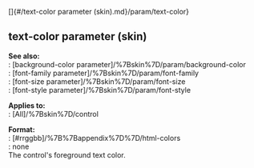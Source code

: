 []{#/text-color parameter (skin).md}/param/text-color}    
## text-color parameter (skin)    
**See also:**    
:   [background-color parameter]/%7Bskin%7D/param/background-color    
:   [font-family parameter]/%7Bskin%7D/param/font-family    
:   [font-size parameter]/%7Bskin%7D/param/font-size    
:   [font-style parameter]/%7Bskin%7D/param/font-style    
<!-- -->    
**Applies to:**    
:   [All]/%7Bskin%7D/control    
<!-- -->    
**Format:**    
:   [#rrggbb]/%7B%7Bappendix%7D%7D/html-colors    
:   none    
The control\'s foreground text color.  